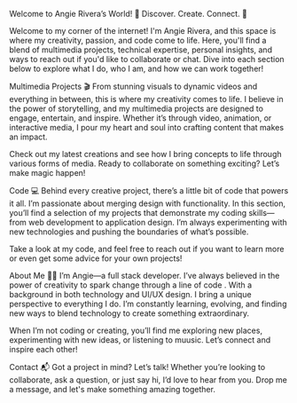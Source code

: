 Welcome to Angie Rivera’s World!
🎉 Discover. Create. Connect. 🎉

Welcome to my corner of the internet! I'm Angie Rivera, and this space is where my creativity, passion, and code come to life. Here, you'll find a blend of multimedia projects, technical expertise, personal insights, and ways to reach out if you'd like to collaborate or chat. Dive into each section below to explore what I do, who I am, and how we can work together!

Multimedia Projects 🎬
From stunning visuals to dynamic videos and everything in between, this is where my creativity comes to life. I believe in the power of storytelling, and my multimedia projects are designed to engage, entertain, and inspire. Whether it’s through video, animation, or interactive media, I pour my heart and soul into crafting content that makes an impact.

Check out my latest creations and see how I bring concepts to life through various forms of media. Ready to collaborate on something exciting? Let’s make magic happen!

Code 💻
Behind every creative project, there’s a little bit of code that powers it all. I’m passionate about merging design with functionality. In this section, you’ll find a selection of my projects that demonstrate my coding skills—from web development to application design. I’m always experimenting with new technologies and pushing the boundaries of what’s possible.

Take a look at my code, and feel free to reach out if you want to learn more or even get some advice for your own projects!

About Me 👩‍💻
I’m Angie—a full stack developer. I’ve always believed in the power of creativity to spark change through a line of code . With a background in both technology and UI/UX design. I bring a unique perspective to everything I do. I’m constantly learning, evolving, and finding new ways to blend technology to create something extraordinary.

When I’m not coding or creating, you’ll find me exploring new places, experimenting with new ideas, or listening to muusic. Let’s connect and inspire each other!

Contact 📬
Got a project in mind? Let’s talk! Whether you’re looking to collaborate, ask a question, or just say hi, I’d love to hear from you. Drop me a message, and let's make something amazing together.


